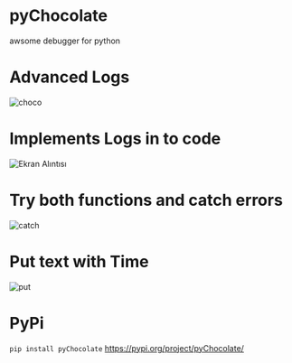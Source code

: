 # pyChocolate
awsome debugger for python


# Advanced Logs
![choco](https://user-images.githubusercontent.com/56826739/109969505-09f08c00-7d05-11eb-811f-9804de9083d6.gif)

# Implements Logs in to code
![Ekran Alıntısı](https://user-images.githubusercontent.com/56826739/109970855-99e30580-7d06-11eb-9b38-beec96787b1a.PNG)

# Try both functions and catch errors
![catch](https://user-images.githubusercontent.com/56826739/109972573-8769cb80-7d08-11eb-88f6-bc9febe1d063.gif)

# Put text with Time
![put](https://user-images.githubusercontent.com/56826739/109972986-e7f90880-7d08-11eb-9446-239ccb5f6474.PNG)

# PyPi
``` pip install pyChocolate ```
https://pypi.org/project/pyChocolate/


